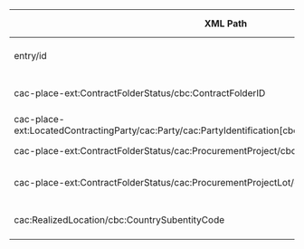 | XML Path  | Ontology Property | Entity Class | Related Entity Class | Subject Generation    | Join Condition| Datatype | Function Name| Function Output  |
|--------------------------------------------------------------------------------------------|------------------------------------------|-------------------|-----------------------|------------------------------------------|------------------------------------------|----------|----------------------------|----------------------------------------------------------------------------------|
| entry/id  | :hasID| :Procedure| :Identifier  | concat('proc-', hash(entry/id))| N/A  |  | |    |
| cac-place-ext:ContractFolderStatus/cbc:ContractFolderID| :hasID| :Procedure| :Identifier  | concat('proc-', hash(entry/id)) | entry/id maps to contract folder|    | | |
| cac-place-ext:LocatedContractingParty/cac:Party/cac:PartyIdentification[cbc:ID@schemeName='NIF']/cbc:ID | :hasID| org:Organization  | :Identifier  | concat('org-', value) | ID@schemeName='NIF'    | | | |
| cac-place-ext:ContractFolderStatus/cac:ProcurementProject/cbc:TypeCode   | :hasProcedureType | :Procedure| skos:Concept | use procedure subject  | code mapped to SKOS URI| | mapProcedureType  | http://publications.europa.eu/resource/authority/procurement-procedure-type/open |
| cac-place-ext:ContractFolderStatus/cac:ProcurementProjectLot/cbc:ID | :hasProcurementScopeDividedIntoLot | :Procedure| :Lot| concat('lot-', procedureID, '-', ID)    | ProcedureID from entry |    | |   |
| cac:RealizedLocation/cbc:CountrySubentityCode | :hasCountryCode| locn:Address | skos:Concept | concat('addr-', hash(XML path))| LotID or OrgID|    | mapNUTSRegion| http://publications.europa.eu/resource/authority/country/ESP   |
